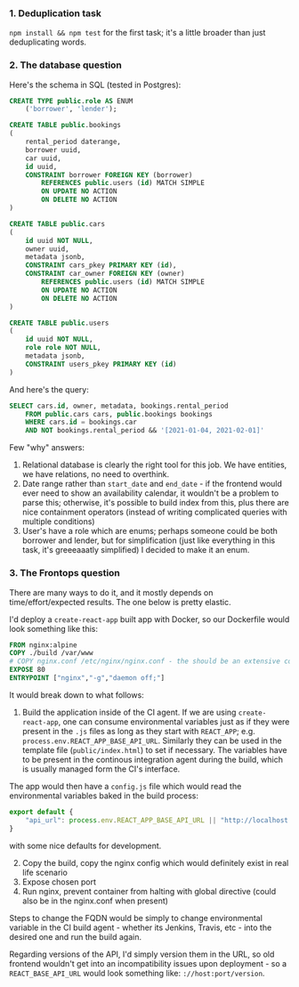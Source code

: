 ### 1. Deduplication task

 `npm install && npm test` for the first task; it's a little broader than just deduplicating words.

### 2. The database question

Here's the schema in SQL (tested in Postgres):

```sql
CREATE TYPE public.role AS ENUM
    ('borrower', 'lender');

CREATE TABLE public.bookings
(
    rental_period daterange,
    borrower uuid,
    car uuid,
    id uuid,
    CONSTRAINT borrower FOREIGN KEY (borrower)
        REFERENCES public.users (id) MATCH SIMPLE
        ON UPDATE NO ACTION
        ON DELETE NO ACTION
)

CREATE TABLE public.cars
(
    id uuid NOT NULL,
    owner uuid,
    metadata jsonb,
    CONSTRAINT cars_pkey PRIMARY KEY (id),
    CONSTRAINT car_owner FOREIGN KEY (owner)
        REFERENCES public.users (id) MATCH SIMPLE
        ON UPDATE NO ACTION
        ON DELETE NO ACTION
)

CREATE TABLE public.users
(
    id uuid NOT NULL,
    role role NOT NULL,
    metadata jsonb,
    CONSTRAINT users_pkey PRIMARY KEY (id)
)


```

And here's the query:

```sql
SELECT cars.id, owner, metadata, bookings.rental_period
	FROM public.cars cars, public.bookings bookings
	WHERE cars.id = bookings.car
    AND NOT bookings.rental_period && '[2021-01-04, 2021-02-01]'
```

Few "why" answers:

1. Relational database is clearly the right tool for this job. We have entities, we have relations, no need to overthink.
2. Date range rather than `start_date` and `end_date` - if the frontend would ever need to show an availability calendar, it wouldn't be a problem to parse this; otherwise, it's possible to build index from this, plus there are nice containment operators (instead of writing complicated queries with multiple conditions)
3. User's have a role which are enums; perhaps someone could be both borrower and lender, but for simplification (just like everything in this task, it's greeeaaatly simplified) I decided to make it an enum.

### 3. The Frontops question

There are many ways to do it, and it mostly depends on time/effort/expected results. The one below is pretty elastic.

I'd deploy a `create-react-app` built app with Docker, so our Dockerfile would look something like this:

```Dockerfile
FROM nginx:alpine
COPY ./build /var/www
# COPY nginx.conf /etc/nginx/nginx.conf - the should be an extensive configuration matching app's routing here
EXPOSE 80
ENTRYPOINT ["nginx","-g","daemon off;"]

```

It would break down to what follows:

1. Build the application inside of the CI agent. If we are using `create-react-app`, one can consume environmental variables just as if they were present in the `.js` files as long as they start with `REACT_APP`; e.g. `process.env.REACT_APP_BASE_API_URL`. Similarly they can be used in the template file (`public/index.html`) to set <base href> if necessary. The variables have to be present in the continous integration agent during the build, which is usually managed form the CI's interface.

The app would then have a `config.js` file which would read the environmental variables baked in the build process:

```javascript
export default {
    "api_url": process.env.REACT_APP_BASE_API_URL || "http://localhost:3000/"
}
```

with some nice defaults for development.

2. Copy the build, copy the nginx config which would definitely exist in real life scenario
3. Expose chosen port
4. Run nginx, prevent container from halting with global directive (could also be in the nginx.conf when present)


Steps to change the FQDN would be simply to change environmental variable in the CI build agent - whether its Jenkins, Travis, etc - into the desired one and run the build again.

Regarding versions of the API, I'd simply version them in the URL, so old frontend wouldn't get into an incompatibility issues upon deployment - so a `REACT_BASE_API_URL` would look something like: `://host:port/version`.